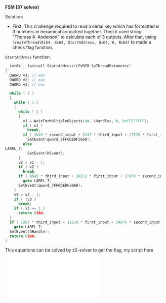 **FSM (37 solves)**

Solution:
- First, This challenge required to read a serial key which has formatted is 3 numbers in hexamical concatted together. Then it used string "Thomas A. Anderson" to calculate each of 3 outputs. After that, using `CreateThread(0i64, 0i64, StartAddress, 0i64, 0, 0i64)` to made a check flag function.

`StartAddress` function.
```c
__int64 __fastcall StartAddress(LPVOID lpThreadParameter)
{
  DWORD v1; // eax
  DWORD v2; // eax
  DWORD v3; // eax

  while ( 1 )
  {
    while ( 1 )
    {
      while ( 1 )
      {
        v1 = WaitForMultipleObjects(4u, &Handles, 0, 0xFFFFFFFF);
        if ( v1 )
          break;
        if ( 1620 * second_input + 5447 * third_input + 17170 * first_input == ((unsigned int)first_output ^ 0x2ED0F8B0) )
          SetEvent(qword_7FF6DEDF5660);
        else
LABEL_7:
          SetEvent(hEvent);
      }
      v2 = v1 - 1;
      if ( v2 )
        break;
      if ( 9543 * third_input + 19218 * first_input + 27870 * second_input != (HIDWORD(first_output) ^ 0x63987AEB) )
        goto LABEL_7;
      SetEvent(qword_7FF6DEDF5668);
    }
    v3 = v2 - 1;
    if ( !v3 )
      break;
    if ( v3 == 1 )
      return 0i64;
  }
  if ( 7287 * third_input + 11210 * first_input + 24874 * second_input != (third_output ^ 0xB6DDCFF6) )
    goto LABEL_7;
  SetEvent(hHandle);
  return 0i64;
}
```

This equations can be solved by z3-solver to get the flag, my script here ![solve](./solve.py)
